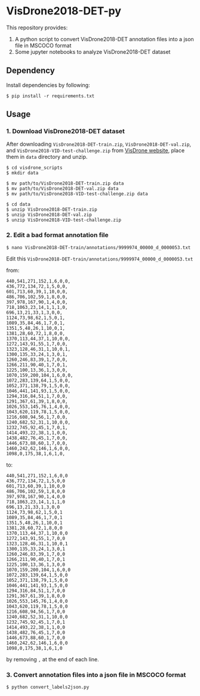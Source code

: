 # VisDrone2018-DET-py

This repository provides:

1. A python script to convert VisDrone2018-DET annotation files into a json file in MSCOCO format
2. Some jupyter notebooks to analyze VisDrone2018-DET dataset

## Dependency

Install dependencies by following:

```
$ pip install -r requirements.txt
```

## Usage

### 1. Download VisDrone2018-DET dataset

After downloading `VisDrone2018-DET-train.zip`, `VisDrone2018-DET-val.zip`, 
and `VisDrone2018-VID-test-challenge.zip` from [VisDrone website](http://aiskyeye.com/views/index), 
place them in `data` directory and unzip.

```
$ cd visdrone_scripts
$ mkdir data

$ mv path/to/VisDrone2018-DET-train.zip data
$ mv path/to/VisDrone2018-DET-val.zip data
$ mv path/to/VisDrone2018-VID-test-challenge.zip data

$ cd data
$ unzip VisDrone2018-DET-train.zip
$ unzip VisDrone2018-DET-val.zip
$ unzip VisDrone2018-VID-test-challenge.zip
```

### 2. Edit a bad format annotation file

```
$ nano VisDrone2018-DET-train/annotations/9999974_00000_d_0000053.txt
```

Edit this `VisDrone2018-DET-train/annotations/9999974_00000_d_0000053.txt`

from:

```
440,541,271,152,1,6,0,0,
436,772,134,72,1,5,0,0,
601,713,60,39,1,10,0,0,
486,706,102,59,1,8,0,0,
397,978,167,90,1,4,0,0,
718,1063,23,14,1,1,1,0,
696,13,21,33,1,3,0,0,
1124,73,98,62,1,5,0,1,
1089,35,84,46,1,7,0,1,
1351,5,48,26,1,10,0,1,
1381,28,60,72,1,8,0,0,
1370,113,44,37,1,10,0,0,
1272,143,91,55,1,7,0,0,
1323,128,46,31,1,10,0,1,
1300,135,33,24,1,3,0,1,
1260,246,83,39,1,7,0,0,
1266,211,90,40,1,7,0,1,
1225,100,13,36,1,3,0,0,
1070,159,200,104,1,6,0,0,
1072,283,139,64,1,5,0,0,
1052,371,138,79,1,5,0,0,
1046,441,141,93,1,5,0,0,
1294,316,84,51,1,7,0,0,
1291,367,61,39,1,8,0,0,
1026,553,145,76,1,4,0,0,
1043,620,119,78,1,5,0,0,
1216,608,94,56,1,7,0,0,
1240,682,52,31,1,10,0,0,
1232,745,92,45,1,7,0,1,
1414,493,22,38,1,1,0,0,
1438,482,76,45,1,7,0,0,
1446,673,88,60,1,7,0,0,
1460,242,62,146,1,6,0,0,
1098,0,175,38,1,6,1,0,
```

to:

```
440,541,271,152,1,6,0,0
436,772,134,72,1,5,0,0
601,713,60,39,1,10,0,0
486,706,102,59,1,8,0,0
397,978,167,90,1,4,0,0
718,1063,23,14,1,1,1,0
696,13,21,33,1,3,0,0
1124,73,98,62,1,5,0,1
1089,35,84,46,1,7,0,1
1351,5,48,26,1,10,0,1
1381,28,60,72,1,8,0,0
1370,113,44,37,1,10,0,0
1272,143,91,55,1,7,0,0
1323,128,46,31,1,10,0,1
1300,135,33,24,1,3,0,1
1260,246,83,39,1,7,0,0
1266,211,90,40,1,7,0,1
1225,100,13,36,1,3,0,0
1070,159,200,104,1,6,0,0
1072,283,139,64,1,5,0,0
1052,371,138,79,1,5,0,0
1046,441,141,93,1,5,0,0
1294,316,84,51,1,7,0,0
1291,367,61,39,1,8,0,0
1026,553,145,76,1,4,0,0
1043,620,119,78,1,5,0,0
1216,608,94,56,1,7,0,0
1240,682,52,31,1,10,0,0
1232,745,92,45,1,7,0,1
1414,493,22,38,1,1,0,0
1438,482,76,45,1,7,0,0
1446,673,88,60,1,7,0,0
1460,242,62,146,1,6,0,0
1098,0,175,38,1,6,1,0
```

by removing `,` at the end of each line.

### 3. Convert annotation files into a json file in MSCOCO format

```
$ python convert_labels2json.py
```
